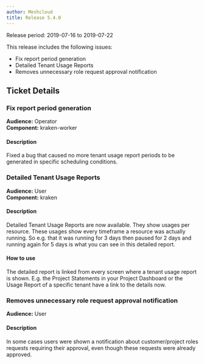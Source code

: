 ```yaml
---
author: Meshcloud
title: Release 5.4.0
---
```


Release period: 2019-07-16 to 2019-07-22

This release includes the following issues:
* Fix report period generation
* Detailed Tenant Usage Reports
* Removes unnecessary role request approval notification
<!--truncate-->

## Ticket Details
### Fix report period generation
**Audience:** Operator<br>**Component:** kraken-worker


#### Description
Fixed a bug that caused no more tenant usage report periods to be generated in specific scheduling
conditions.

### Detailed Tenant Usage Reports
**Audience:** User<br>**Component:** kraken


#### Description
Detailed Tenant Usage Reports are now available. They show usages per resource. These usages show every
timeframe a resource was actually running. So e.g. that it was running for 3 days then paused for 2 days and running
again for 5 days is what you can see in this detailed report.

#### How to use
The detailed report is linked from every screen where a tenant usage report is shown. E.g. the Project Statements in your
Project Dashboard or the Usage Report of a specific tenant have a link to the details now.

### Removes unnecessary role request approval notification
**Audience:** User<br>

#### Description
In some cases users were shown a notification about customer/project roles requests requiring their approval, even though these requests were already approved.

